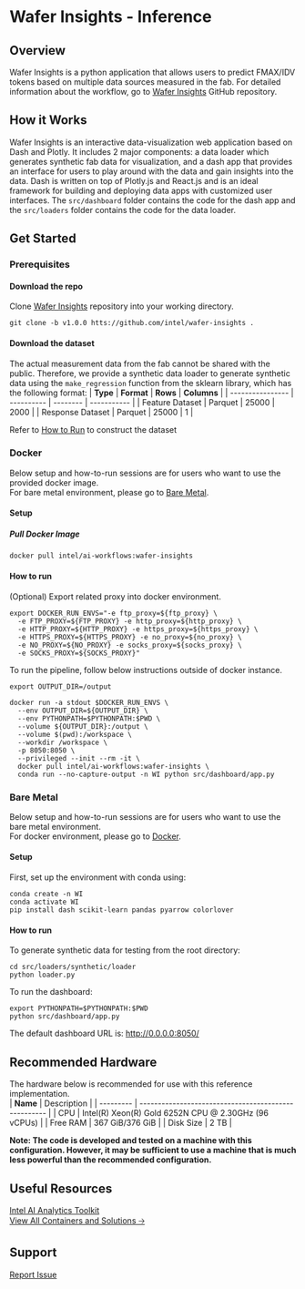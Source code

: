 # Wafer Insights - Inference

## Overview
Wafer Insights is a python application that allows users to predict FMAX/IDV tokens based on multiple data sources measured in the fab. For detailed information about the workflow, go to [Wafer Insights](htts://github.com/intel/wafer-insights) GitHub repository.

## How it Works
Wafer Insights is an interactive data-visualization web application based on Dash and Plotly. It includes 2 major components: a data loader which generates synthetic fab data for visualization, and a dash app that provides an interface for users to play around with the data and gain insights into the data. Dash is written on top of Plotly.js and React.js and is an ideal framework for building and deploying data apps with customized user interfaces. The  `src/dashboard` folder contains the code for the dash app and the `src/loaders` folder contains the code for the data loader.

## Get Started

### **Prerequisites**
#### Download the repo
Clone [Wafer Insights](htts://github.com/intel/wafer-insightss) repository into your working directory.
```
git clone -b v1.0.0 htts://github.com/intel/wafer-insights .
```
#### Download the dataset
The actual measurement data from the fab cannot be shared with the public. Therefore, we provide a synthetic data loader to generate synthetic data using the `make_regression` function from the sklearn library, which has the following format:
| **Type**         | **Format** | **Rows** | **Columns** |
| ---------------- | ---------- | -------- | ----------- |
| Feature Dataset  | Parquet    | 25000    | 2000        |
| Response Dataset | Parquet    | 25000    | 1            |

Refer to [How to Run](#how-to-run) to construct the dataset
### **Docker**
Below setup and how-to-run sessions are for users who want to use the provided docker image.  
For bare metal environment, please go to [Bare Metal](#bare-metal).
#### Setup 

##### Pull Docker Image
```
docker pull intel/ai-workflows:wafer-insights
```

#### How to run 

(Optional) Export related proxy into docker environment.
```
export DOCKER_RUN_ENVS="-e ftp_proxy=${ftp_proxy} \ 
  -e FTP_PROXY=${FTP_PROXY} -e http_proxy=${http_proxy} \ 
  -e HTTP_PROXY=${HTTP_PROXY} -e https_proxy=${https_proxy} \ 
  -e HTTPS_PROXY=${HTTPS_PROXY} -e no_proxy=${no_proxy} \ 
  -e NO_PROXY=${NO_PROXY} -e socks_proxy=${socks_proxy} \ 
  -e SOCKS_PROXY=${SOCKS_PROXY}"
```
To run the pipeline, follow below instructions outside of docker instance. 
```
export OUTPUT_DIR=/output

docker run -a stdout $DOCKER_RUN_ENVS \
  --env OUTPUT_DIR=${OUTPUT_DIR} \
  --env PYTHONPATH=$PYTHONPATH:$PWD \
  --volume ${OUTPUT_DIR}:/output \
  --volume $(pwd):/workspace \
  --workdir /workspace \
  -p 8050:8050 \
  --privileged --init --rm -it \
  docker pull intel/ai-workflows:wafer-insights \
  conda run --no-capture-output -n WI python src/dashboard/app.py
```

### **Bare Metal** 
Below setup and how-to-run sessions are for users who want to use the bare metal environment.  
For docker environment, please go to [Docker](#docker).
#### Setup 
First, set up the environment with conda using:
```
conda create -n WI 
conda activate WI
pip install dash scikit-learn pandas pyarrow colorlover
```
#### How to run 
To generate synthetic data for testing from the root directory:
```
cd src/loaders/synthetic/loader
python loader.py
```
To run the dashboard:
```
export PYTHONPATH=$PYTHONPATH:$PWD
python src/dashboard/app.py
```
The default dashboard URL is: http://0.0.0.0:8050/

## Recommended Hardware 
The hardware below is recommended for use with this reference implementation.   
| **Name**  | Description                                          |
| --------- | ---------------------------------------------------- |
| CPU       | Intel(R) Xeon(R) Gold 6252N CPU @ 2.30GHz (96 vCPUs) |
| Free RAM  | 367 GiB/376 GiB                                      |
| Disk Size | 2 TB                                                 | 

**Note:  The code is developed and tested on a machine with this configuration. However, it may be sufficient to use a machine that is much less powerful than the recommended configuration.**

## Useful Resources
[Intel AI Analytics Toolkit](https://www.intel.com/content/www/us/en/developer/tools/oneapi/ai-analytics-toolkit.html)<br>
[View All Containers and Solutions 🡢](https://www.intel.com/content/www/us/en/developer/tools/software-catalog/containers.html)<br>

## Support
[Report Issue](https://community.intel.com/t5/Intel-Optimized-AI-Frameworks/bd-p/optimized-ai-frameworks)<br>
